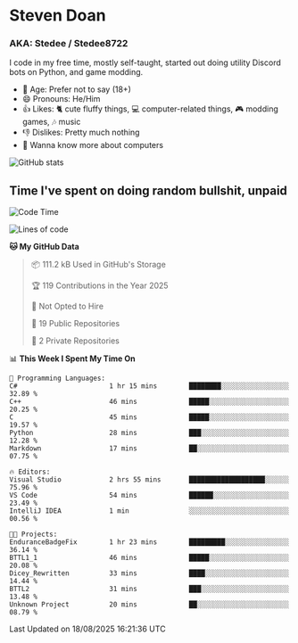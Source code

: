 # Steven Doan
### AKA: Stedee / Stedee8722
I code in my free time, mostly self-taught, started out doing utility Discord bots on Python, and game modding.

- 🤔 Age: Prefer not to say (18+)
- 😄 Pronouns: He/Him
- 👍 Likes: 🐈 cute fluffy things, 💻 computer-related things, 🎮 modding games, 🎶 music
- 👎 Dislikes: Pretty much nothing
- 🥹 Wanna know more about computers

![GitHub stats](https://github-readme-stats-iota-mocha-40.vercel.app/api?username=Stedee8722&show=prs_merged,prs_merged_percentage&show_icons=true&theme=transparent)

## Time I've spent on doing random bullshit, unpaid
<!--START_SECTION:Time I've spent on doing random bullshit, unpaid-->
![Code Time](http://img.shields.io/badge/Code%20Time-308%20hrs%2033%20mins-blue)

![Lines of code](https://img.shields.io/badge/From%20Hello%20World%20I%27ve%20Written-87.2%20thousand%20lines%20of%20code-blue)

**🐱 My GitHub Data** 

> 📦 111.2 kB Used in GitHub's Storage 
 > 
> 🏆 119 Contributions in the Year 2025
 > 
> 🚫 Not Opted to Hire
 > 
> 📜 19 Public Repositories 
 > 
> 🔑 2 Private Repositories 
 > 
📊 **This Week I Spent My Time On** 

```text
💬 Programming Languages: 
C#                       1 hr 15 mins        ████████░░░░░░░░░░░░░░░░░   32.89 % 
C++                      46 mins             █████░░░░░░░░░░░░░░░░░░░░   20.25 % 
C                        45 mins             █████░░░░░░░░░░░░░░░░░░░░   19.57 % 
Python                   28 mins             ███░░░░░░░░░░░░░░░░░░░░░░   12.28 % 
Markdown                 17 mins             ██░░░░░░░░░░░░░░░░░░░░░░░   07.75 % 

🔥 Editors: 
Visual Studio            2 hrs 55 mins       ███████████████████░░░░░░   75.96 % 
VS Code                  54 mins             ██████░░░░░░░░░░░░░░░░░░░   23.49 % 
IntelliJ IDEA            1 min               ░░░░░░░░░░░░░░░░░░░░░░░░░   00.56 % 

🐱‍💻 Projects: 
EnduranceBadgeFix        1 hr 23 mins        █████████░░░░░░░░░░░░░░░░   36.14 % 
BTTL1_1                  46 mins             █████░░░░░░░░░░░░░░░░░░░░   20.08 % 
Dicey_Rewritten          33 mins             ████░░░░░░░░░░░░░░░░░░░░░   14.44 % 
BTTL2                    31 mins             ███░░░░░░░░░░░░░░░░░░░░░░   13.48 % 
Unknown Project          20 mins             ██░░░░░░░░░░░░░░░░░░░░░░░   08.79 % 
```


 Last Updated on 18/08/2025 16:21:36 UTC
<!--END_SECTION:Time I've spent on doing random bullshit, unpaid-->
